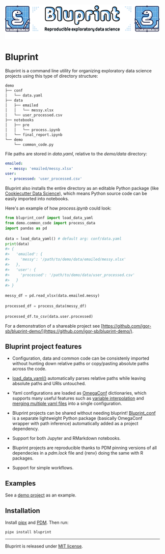 ![logo](docs/source/images/bluprint_logo.png)

# Bluprint

Bluprint is a command line utility for organizing exploratory data science projects using this type of directory structure:

```
demo
├── conf
│   └── data.yaml
├── data
│   ├── emailed
│   │   └── messy.xlsx
│   └── user_processed.csv
├── notebooks
│   ├── pre
│   │   └── process.ipynb
│   └── final_report.ipynb
└── demo
    └── common_code.py
```

File paths are stored in *data.yaml*, relative to the *demo/data* directory:

```yaml
emailed:
  - messy: 'emailed/messy.xlsx'
user:
  - processed: 'user_processed.csv'
```

Bluprint also installs the entire directory as an editable Python package (like [Cookiecutter Data Science](https://drivendata.github.io/cookiecutter-data-science/)), which means Python source code can be easily imported into notebooks.

Here's an example of how *process.ipynb* could look:

```py
from bluprint_conf import load_data_yaml
from demo.common_code import process_data
import pandas as pd

data = load_data_yaml() # default arg: conf/data.yaml
print(data)
#> {
#>   'emailed': {
#>     'messy': '/path/to/demo/data/emailed/messy.xlsx'
#>   },
#>   'user': {
#> 	   'processed': '/path/to/demo/data/user_processed.csv'
#>   }
#> }

messy_df = pd.read_xlsx(data.emailed.messy)

processed_df = process_data(messy_df)

processed_df.to_csv(data.user.processed)
```

For a demonstration of a shareable project see
[https://github.com/igor-sb/bluprint-demo/](https://github.com/igor-sb/bluprint-demo/).

## Bluprint project features

* Configuration, data and common code can be consistenly imported without hunting down relative paths or copy/pasting absolute paths across the code.

* [load_data_yaml()](https://igor-sb.github.io/bluprint-conf/html/reference.html#bluprint_conf.config.load_data_yaml) automatically parses relative paths while leaving absolute paths and URIs untouched.

* Yaml configurations are loaded as [OmegaConf](https://omegaconf.readthedocs.io/) dictionaries, which supports many useful features such as [variable interpolation](https://omegaconf.readthedocs.io/en/2.3_branch/usage.html#variable-interpolation) and [merging multiple yaml files](https://omegaconf.readthedocs.io/en/2.3_branch/usage.html#merging-configurations) into a single configuration.

* Bluprint projects can be shared without needing bluprint! [Bluprint_conf](https://github.com/igor-sb/bluprint-conf/) is a separate lightweight Python package (basically OmegaConf wrapper with path inference) automatically added as a project dependency.

* Support for both Jupyter and RMarkdown notebooks.

* Bluprint projects are reproducible thanks to PDM pinning versions of all dependecies in a *pdm.lock* file and {renv} doing the same with R packages.

* Support for simple workflows.

## Examples

See a [demo project](https://github.com/igor-sb/bluprint-demo/) as an example.

## Installation

Install [pipx](https://github.com/pypa/pipx) and [PDM](https://pdm-project.org/latest/). Then run:

```sh
pipx install bluprint
```

---

Bluprint is released under [MIT license](LICENSE).
